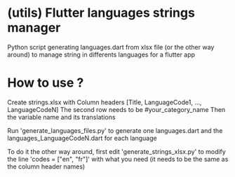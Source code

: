 # (utils) Flutter languages strings manager
Python script generating languages.dart from xlsx file (or the other way around) to manage string in differents languages for a flutter app

# How to use ?
Create strings.xlsx with Column headers [Title, LanguageCode1, ..., LanguageCodeN]
The second row needs to be #your_category_name
Then the variable name and its translations

Run 'generate_languages_files.py' to generate one languages.dart and the languages_LanguageCodeN.dart for each language



To do it the other way around, first edit 'generate_strings_xlsx.py' to modify the line 'codes = ["en", "fr"]' with what you need (it needs to be the same as the column header names)


